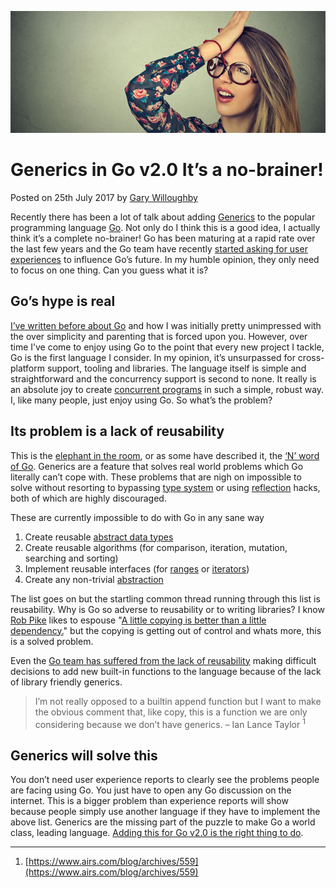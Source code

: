 ![](/articles/images/generics-in-go2-Its-a-no-brainer-banner.jpg)

# Generics in Go v2.0 It’s a no-brainer!

<time>Posted on 25th July 2017 by [Gary Willoughby](/pages/about.html)</time>

Recently there has been a lot of talk about adding [Generics](https://en.wikipedia.org/wiki/Generic_programming) to the popular programming language [Go](https://golang.org/). Not only do I think this is a good idea, I actually think it’s a complete no-brainer! Go has been maturing at a rapid rate over the last few years and the Go team have recently [started asking for user experiences](https://github.com/golang/go/wiki/ExperienceReports) to influence Go’s future. In my humble opinion, they only need to focus on one thing. Can you guess what it is?

## Go’s hype is real

[I’ve written before about Go](/articles/why-gos-design-is-a-disservice-to-intelligent-programmers.html) and how I was initially pretty unimpressed with the over simplicity and parenting that is forced upon you. However, over time I’ve come to enjoy using Go to the point that every new project I tackle, Go is the first language I consider. In my opinion, it’s unsurpassed for cross-platform support, tooling and libraries. The language itself is simple and straightforward and the concurrency support is second to none. It really is an absolute joy to create [concurrent programs](https://en.wikipedia.org/wiki/Concurrent_computing) in such a simple, robust way. I, like many people, just enjoy using Go. So what’s the problem?

## Its problem is a lack of reusability

This is the [elephant in the room](https://en.wikipedia.org/wiki/Elephant_in_the_room), or as some have described it, the [‘N’ word of Go](https://www.quora.com/Which-language-has-the-brightest-future-in-replacement-of-C-between-D-Go-and-Rust-And-Why). Generics are a feature that solves real world problems which Go literally can’t cope with. These problems that are nigh on impossible to solve without resorting to bypassing [type system](https://en.wikipedia.org/wiki/Type_system) or using [reflection](https://en.wikipedia.org/wiki/Reflection_(computer_programming)) hacks, both of which are highly discouraged.

These are currently impossible to do with Go in any sane way

1. Create reusable [abstract data types](https://en.wikipedia.org/wiki/Abstract_data_type)
1. Create reusable algorithms (for comparison, iteration, mutation, searching and sorting)
1. Implement reusable interfaces (for [ranges](http://www.informit.com/articles/article.aspx?p=1407357&amp;seqNum=2) or [iterators](https://en.wikipedia.org/wiki/Iterator))
1. Create any non-trivial [abstraction](https://en.wikipedia.org/wiki/Abstraction_(software_engineering))

The list goes on but the startling common thread running through this list is reusability. Why is Go so adverse to reusability or to writing libraries? I know [Rob Pike](https://en.wikipedia.org/wiki/Rob_Pike) likes to espouse "[A little copying is better than a little dependency.](https://go-proverbs.github.io/)" but the copying is getting out of control and whats more, this is a solved problem.

Even the [Go team has suffered from the lack of reusability](https://www.airs.com/blog/archives/559) making difficult decisions to add new built-in functions to the language because of the lack of library friendly generics.

> I’m not really opposed to a builtin append function but I want to make the obvious comment that, like copy, this is a function we are only considering because we don’t have generics. – Ian Lance Taylor <sup>1</sup>

## Generics will solve this

You don’t need user experience reports to clearly see the problems people are facing using Go. You just have to open any Go discussion on the internet. This is a bigger problem than experience reports will show because people simply use another language if they have to implement the above list. Generics are the missing part of the puzzle to make Go a world class, leading language. [Adding this for Go v2.0 is the right thing to do](https://github.com/golang/go/issues/15292).

---

1. [https://www.airs.com/blog/archives/559](https://www.airs.com/blog/archives/559)
